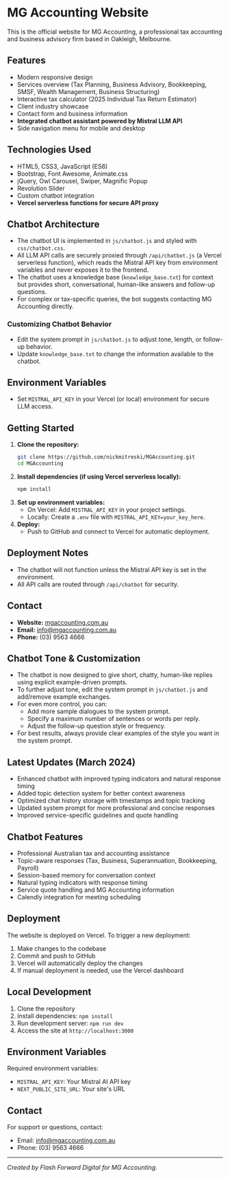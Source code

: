 # MG Accounting Website

This is the official website for MG Accounting, a professional tax accounting and business advisory firm based in Oakleigh, Melbourne.

## Features
- Modern responsive design
- Services overview (Tax Planning, Business Advisory, Bookkeeping, SMSF, Wealth Management, Business Structuring)
- Interactive tax calculator (2025 Individual Tax Return Estimator)
- Client industry showcase
- Contact form and business information
- **Integrated chatbot assistant powered by Mistral LLM API**
- Side navigation menu for mobile and desktop

## Technologies Used
- HTML5, CSS3, JavaScript (ES6)
- Bootstrap, Font Awesome, Animate.css
- jQuery, Owl Carousel, Swiper, Magnific Popup
- Revolution Slider
- Custom chatbot integration
- **Vercel serverless functions for secure API proxy**

## Chatbot Architecture
- The chatbot UI is implemented in `js/chatbot.js` and styled with `css/chatbot.css`.
- All LLM API calls are securely proxied through `/api/chatbot.js` (a Vercel serverless function), which reads the Mistral API key from environment variables and never exposes it to the frontend.
- The chatbot uses a knowledge base (`knowledge_base.txt`) for context but provides short, conversational, human-like answers and follow-up questions.
- For complex or tax-specific queries, the bot suggests contacting MG Accounting directly.

### Customizing Chatbot Behavior
- Edit the system prompt in `js/chatbot.js` to adjust tone, length, or follow-up behavior.
- Update `knowledge_base.txt` to change the information available to the chatbot.

## Environment Variables
- Set `MISTRAL_API_KEY` in your Vercel (or local) environment for secure LLM access.

## Getting Started
1. **Clone the repository:**
   ```bash
   git clone https://github.com/nickmitreski/MGAccounting.git
   cd MGAccounting
   ```
2. **Install dependencies (if using Vercel serverless locally):**
   ```bash
   npm install
   ```
3. **Set up environment variables:**
   - On Vercel: Add `MISTRAL_API_KEY` in your project settings.
   - Locally: Create a `.env` file with `MISTRAL_API_KEY=your_key_here`.
4. **Deploy:**
   - Push to GitHub and connect to Vercel for automatic deployment.

## Deployment Notes
- The chatbot will not function unless the Mistral API key is set in the environment.
- All API calls are routed through `/api/chatbot` for security.

## Contact
- **Website:** [mgaccounting.com.au](https://www.mgaccounting.com.au)
- **Email:** info@mgaccounting.com.au
- **Phone:** (03) 9563 4666

## Chatbot Tone & Customization
- The chatbot is now designed to give short, chatty, human-like replies using explicit example-driven prompts.
- To further adjust tone, edit the system prompt in `js/chatbot.js` and add/remove example exchanges.
- For even more control, you can:
  - Add more sample dialogues to the system prompt.
  - Specify a maximum number of sentences or words per reply.
  - Adjust the follow-up question style or frequency.
- For best results, always provide clear examples of the style you want in the system prompt.

## Latest Updates (March 2024)
- Enhanced chatbot with improved typing indicators and natural response timing
- Added topic detection system for better context awareness
- Optimized chat history storage with timestamps and topic tracking
- Updated system prompt for more professional and concise responses
- Improved service-specific guidelines and quote handling

## Chatbot Features
- Professional Australian tax and accounting assistance
- Topic-aware responses (Tax, Business, Superannuation, Bookkeeping, Payroll)
- Session-based memory for conversation context
- Natural typing indicators with response timing
- Service quote handling and MG Accounting information
- Calendly integration for meeting scheduling

## Deployment
The website is deployed on Vercel. To trigger a new deployment:
1. Make changes to the codebase
2. Commit and push to GitHub
3. Vercel will automatically deploy the changes
4. If manual deployment is needed, use the Vercel dashboard

## Local Development
1. Clone the repository
2. Install dependencies: `npm install`
3. Run development server: `npm run dev`
4. Access the site at `http://localhost:3000`

## Environment Variables
Required environment variables:
- `MISTRAL_API_KEY`: Your Mistral AI API key
- `NEXT_PUBLIC_SITE_URL`: Your site's URL

## Contact
For support or questions, contact:
- Email: info@mgaccounting.com.au
- Phone: (03) 9563 4666

---

*Created by Flash Forward Digital for MG Accounting.* 